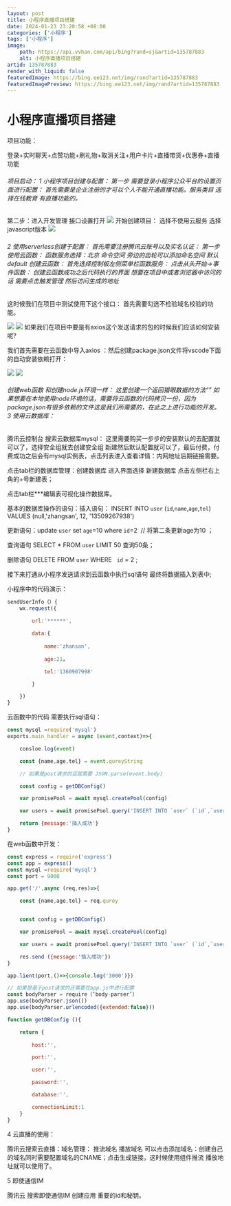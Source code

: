 ```yaml
---
layout: post
title: 小程序直播项目搭建
date: 2024-01-23 23:20:58 +08:00
categories: ['小程序']
tags: ['小程序']
image:
    path: https://api.vvhan.com/api/bing?rand=sj&artid=135787883
    alt: 小程序直播项目搭建
artid: 135787883
render_with_liquid: false
featuredImage: https://bing.ee123.net/img/rand?artid=135787883
featuredImagePreview: https://bing.ee123.net/img/rand?artid=135787883
---
```


# 小程序直播项目搭建

项目功能：
  
登录+实时聊天+点赞功能+刷礼物+取消关注+用户卡片+直播带货+优惠券+直播功能

###### 项目启动： 1 小程序项目创建与配置： 第一步 需要登录小程序公众平台的设置页面进行配置： 首先需要是企业注册的才可以个人不能开通直播功能。服务类目 选择在线教育 有直播功能的。

第二步：进入开发管理 接口设置打开
![](https://i-blog.csdnimg.cn/blog_migrate/9f166e1e111c6ce00c839c0e37c27f8a.png)
开始创建项目： 选择不使用云服务 选择javascript版本
![](https://i-blog.csdnimg.cn/blog_migrate/a5bb78fd3489c8c666f090b43dfb72ce.png)

###### 2 使用serverless创建于配置： 首先需要注册腾讯云账号以及实名认证： 第一步 使用云函数： 函数服务选择：北京 命令空间 旁边的齿轮可以添加命名空间 默认default 创建云函数： 首先选择控制板左侧菜单栏函数服务： 点击从头开始->事件函数： 创建云函数成功之后代码执行的界面 想要在项目中或者浏览器中访问的话 需要点击触发管理 然后访问生成的地址

这时候我们在项目中测试使用下这个接口： 首先需要勾选不检验域名校验的功能。
  
![](https://i-blog.csdnimg.cn/blog_migrate/a448c129f097b8b9f710fff384854723.png)
![](https://i-blog.csdnimg.cn/blog_migrate/b157f3a7e117953d39164612eb98a9a4.png)
如果我们在项目中要是有axios这个发送请求的包的时候我们应该如何安装呢?
  
我们首先需要在云函数中导入axios ：然后创建package.json文件将vscode下面的自动安装依赖打开：
  
![](https://i-blog.csdnimg.cn/blog_migrate/2278171c22373b58ff7ddfaf90735ea2.png)
![](https://i-blog.csdnimg.cn/blog_migrate/92f47ec9907be8dce1c5880ae18ff0b2.png)

###### 创建web函数 和创建node.js环境一样： 这里创建一个返回猫眼数据的方法“” 如果想要在本地使用node环境的话，需要将云函数的代码拷贝一份，因为package.json有很多依赖的文件这是我们所需要的，在此之上进行功能的开发。 3 使用云数据库：

腾讯云控制台 搜索云数据库mysql： 这里需要购买一步步的安装默认的去配置就可以了，选择安全组就去创建安全组 新建然后默认配置就可以了，最后付费，付费成功之后会有mysql实例表，点击列表进入查看详情：内网地址后期链接需要。
  
点击tab栏的数据库管理：创建数据库 进入界面选择 新建数据库 点击左侧栏右上角的+号新建表；
  
点击tab栏\*\*\*编辑表可视化操作数据库。
  
基本的数据库操作的语句：插入语句： INSERT INTO `user` (`id`,`name`,`age`,`tel`) VALUES (null,'zhangsan', 12, '13509267938')
  
更新语句：update `user` set `age`=10 where `id`=2  // 将第二条更新age为10 ；
  
查询语句 SELECT \* FROM `user` LIMIT 50 查询50条；
  
删除语句 DELETE FROM `user` WHERE   `id` = 2 ;
  
接下来打通从小程序发送请求到云函数中执行sql语句 最终将数据插入到表中;
  
小程序中的代码演示：

```javascript
sendUserInfo（）{
    wx.request({

        url:'******',
        
        data:{
        
            name:'zhansan',
        
            age:21，

            tel:'1360907998'

        }

    })
}
```

云函数中的代码 需要执行sql语句：

```javascript
const mysql =require('mysql')
exports.main_handler = async (event,context)=>{

    consloe.log(event)

    const {name,age,tel} = event.qureyString

    // 如果是post请求的话就需要 JSON.parse(event.body)

    const config = getDBConfig()

    var promisePool = await mysql.createPool(config)

    var users = await promisePool.query('INSERT INTO `user` (`id`,`username`,`password`,`age`,`tel`) VALUES(?,?,?,?)',[null,name,age,tel])

    return {message:'插入成功'}
}
```

在web函数中开发：

```javascript
const express = require('express')
const app = express()
const mysql =require('mysql')
const port = 9000

app.get('/',async (req,res)=>{

    const {name,age,tel} = req.qurey


    const config = getDBConfig()

    var promisePool = await mysql.createPool(config)

    var users = await promisePool.query('INSERT INTO `user` (`id`,`username`,`password`,`age`,`tel`) VALUES(?,?,?,?)',[null,name,age,tel])

    res.send ({message:'插入成功'})
}

app.lient(port,()=>{console.log('3000')})

// 如果是基于post请求的还需要在app.js中进行配置
const bodyParser = require（‘body-parser’）
app.use(bodyParser.json())
app.use(bodyParser.urlencoded({extended:false}))

function getDBConfig (){

    return {
        
        host:'',

        port:'',

        user:'',

        password:'',

        database:'',

        connectionLimit:1
    }
}
```

4 云直播的使用：
  
腾讯云搜索云直播：域名管理： 推流域名 播放域名 可以点击添加域名：创建自己的域名同时需要配置域名的CNAME；点击生成链接。这时候使用组件推流 播放地址就可以使用了。
  
  
5 即使通信IM
  
腾讯云 搜索即使通信IM 创建应用 重要的id和秘钥。